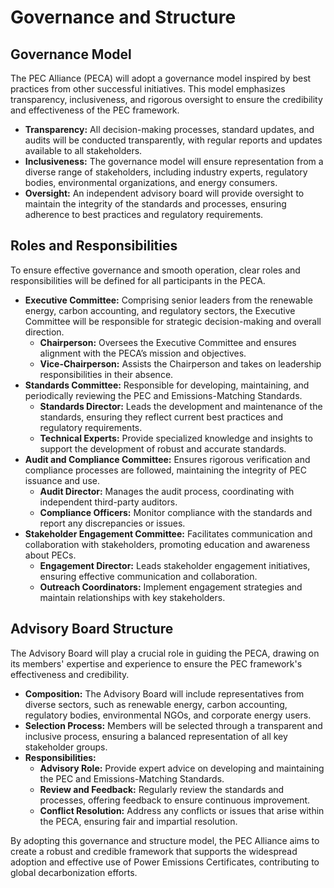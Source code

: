 # Governance and Structure

## Governance Model <a href="#toc170118007" id="toc170118007"></a>

The PEC Alliance (PECA) will adopt a governance model inspired by best practices from other successful initiatives. This model emphasizes transparency, inclusiveness, and rigorous oversight to ensure the credibility and effectiveness of the PEC framework.

* **Transparency:** All decision-making processes, standard updates, and audits will be conducted transparently, with regular reports and updates available to all stakeholders.
* **Inclusiveness:** The governance model will ensure representation from a diverse range of stakeholders, including industry experts, regulatory bodies, environmental organizations, and energy consumers.
* **Oversight:** An independent advisory board will provide oversight to maintain the integrity of the standards and processes, ensuring adherence to best practices and regulatory requirements.

## Roles and Responsibilities <a href="#toc170118008" id="toc170118008"></a>

To ensure effective governance and smooth operation, clear roles and responsibilities will be defined for all participants in the PECA.

* **Executive Committee:** Comprising senior leaders from the renewable energy, carbon accounting, and regulatory sectors, the Executive Committee will be responsible for strategic decision-making and overall direction.
  * **Chairperson:** Oversees the Executive Committee and ensures alignment with the PECA’s mission and objectives.
  * **Vice-Chairperson:** Assists the Chairperson and takes on leadership responsibilities in their absence.
* **Standards Committee:** Responsible for developing, maintaining, and periodically reviewing the PEC and Emissions-Matching Standards.
  * **Standards Director:** Leads the development and maintenance of the standards, ensuring they reflect current best practices and regulatory requirements.
  * **Technical Experts:** Provide specialized knowledge and insights to support the development of robust and accurate standards.
* **Audit and Compliance Committee:** Ensures rigorous verification and compliance processes are followed, maintaining the integrity of PEC issuance and use.
  * **Audit Director:** Manages the audit process, coordinating with independent third-party auditors.
  * **Compliance Officers:** Monitor compliance with the standards and report any discrepancies or issues.
* **Stakeholder Engagement Committee:** Facilitates communication and collaboration with stakeholders, promoting education and awareness about PECs.
  * **Engagement Director:** Leads stakeholder engagement initiatives, ensuring effective communication and collaboration.
  * **Outreach Coordinators:** Implement engagement strategies and maintain relationships with key stakeholders.

## Advisory Board Structure <a href="#toc170118009" id="toc170118009"></a>

The Advisory Board will play a crucial role in guiding the PECA, drawing on its members' expertise and experience to ensure the PEC framework's effectiveness and credibility.

* **Composition:** The Advisory Board will include representatives from diverse sectors, such as renewable energy, carbon accounting, regulatory bodies, environmental NGOs, and corporate energy users.
* **Selection Process:** Members will be selected through a transparent and inclusive process, ensuring a balanced representation of all key stakeholder groups.
* **Responsibilities:**
  * **Advisory Role:** Provide expert advice on developing and maintaining the PEC and Emissions-Matching Standards.
  * **Review and Feedback:** Regularly review the standards and processes, offering feedback to ensure continuous improvement.
  * **Conflict Resolution:** Address any conflicts or issues that arise within the PECA, ensuring fair and impartial resolution.

By adopting this governance and structure model, the PEC Alliance aims to create a robust and credible framework that supports the widespread adoption and effective use of Power Emissions Certificates, contributing to global decarbonization efforts.
